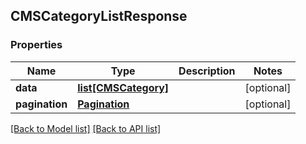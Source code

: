 ## CMSCategoryListResponse

### Properties
Name | Type | Description | Notes
------------ | ------------- | ------------- | -------------
**data** | [**list[CMSCategory]**](#CMSCategory) |  | [optional] 
**pagination** | [**Pagination**](#Pagination) |  | [optional] 

[[Back to Model list]](#documentation-for-models) [[Back to API list]](#documentation-for-api-endpoints)



